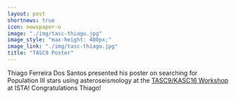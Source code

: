 ```yaml
---
layout: post
shortnews: true
icon: newspaper-o
image: "./img/tasc-thiago.jpg"
image_style: "max-height: 400px;"
image_link: "./img/tasc-thiago.jpg"
title: "TASC9 Poster"
---
```


Thiago Ferreira Dos Santos presented his poster on searching for Population III stars using asteroseismology at the <a href="https://tasc9-kasc16.pages.ist.ac.at/">TASC9/KASC16 Workshop</a> at ISTA! Congratulations Thiago!